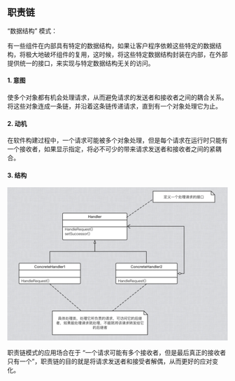 ## 职责链

“数据结构” 模式：

有一些组件在内部具有特定的数据结构，如果让客户程序依赖这些特定的数据结构，将极大地破坏组件的复用，这时候，将这些特定数据结构封装在内部，在外部提供统一的接口，来实现与特定数据结构无关的访问。

#### 1. 意图

使多个对象都有机会处理请求，从而避免请求的发送者和接收者之间的耦合关系。将这些对象连成一条链，并沿着这条链传递请求，直到有一个对象处理它为止。

#### 2. 动机

在软件构建过程中，一个请求可能被多个对象处理，但是每个请求在运行时只能有一个接收者，如果显示指定，将必不可少的带来请求发送者和接收者之间的紧耦合。

#### 3. 结构

![职责链模式](../imgs/ChainOfResponsibility.png)

职责链模式的应用场合在于 “一个请求可能有多个接收者，但是最后真正的接收者只有一个”，职责链的目的就是将请求发送者和接受者解偶，从而更好的应对变化。